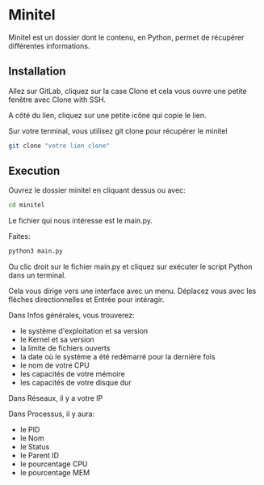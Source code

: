 # **Minitel**

Minitel est un dossier dont le contenu, en Python, permet de récupérer différentes informations.

## **Installation** 

Allez sur GitLab, cliquez sur la case Clone et cela vous ouvre une petite fenêtre avec Clone with SSH.

A côté du lien, cliquez sur une petite icône qui copie le lien.

Sur votre terminal, vous utilisez git clone pour récupérer le minitel
```bash
git clone "votre lien clone"
```

## **Execution**

Ouvrez le dossier minitel en cliquant dessus ou avec:
```bash
cd minitel
```
Le fichier qui nous intéresse est le main.py.

Faites:
```bash
python3 main.py
```

Ou clic droit sur le fichier main.py et cliquez sur exécuter le script Python dans un terminal.

Cela vous dirige vers une interface avec un menu.
Déplacez vous avec les flèches directionnelles et Entrée pour intéragir.

Dans Infos générales, vous trouverez: 
- le système d'exploitation et sa version
- le Kernel et sa version
- la limite de fichiers ouverts
- la date où le système a été redémarré pour la dernière fois
- le nom de votre CPU
- les capacités de votre mémoire
- les capacités de votre disque dur


Dans Réseaux, il y a votre IP

Dans Processus, il y aura:
- le PID
- le Nom
- le Status
- le Parent ID
- le pourcentage CPU
- le pourcentage MEM